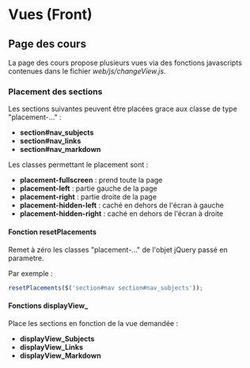 # Vues (Front)

## Page des cours

La page des cours propose plusieurs vues via des fonctions javascripts contenues dans le fichier *web/js/changeView.js*.

### Placement des sections

Les sections suivantes peuvent être placées grace aux classe de type "placement-..." :

- **section#nav_subjects**
- **section#nav_links**
- **section#nav_markdown**

Les classes permettant le placement sont :

- **placement-fullscreen** : prend toute la page
- **placement-left** : partie gauche de la page
- **placement-right** : partie droite de la page
- **placement-hidden-left** : caché en dehors de l'écran à gauche
- **placement-hidden-right** : caché en dehors de l'écran à droite

#### Fonction resetPlacements

Remet à zéro les classes "placement-..." de l'objet jQuery passé en parametre.

Par exemple :
```javascript
resetPlacements($('section#nav section#nav_subjects'));
```

#### Fonctions displayView_<vue>

Place les sections en fonction de la vue demandée :

- **displayView_Subjects**
- **displayView_Links**
- **displayView_Markdown**